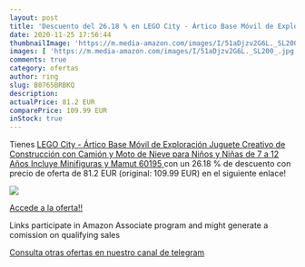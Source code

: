 ```yaml
---
layout: post
title: 'Descuento del 26.18 % en LEGO City - Ártico Base Móvil de Explora'
date: 2020-11-25 17:56:44
thumbnailImage: 'https://m.media-amazon.com/images/I/51aDjzv2G6L._SL200_.jpg'
images: [ 'https://m.media-amazon.com/images/I/51aDjzv2G6L._SL200_.jpg' ]
comments: true
category: ofertas
author: ring
slug: B0765BRBKQ
description:
actualPrice: 81.2 EUR
comparePrice: 109.99 EUR
inStock: true
---
```


Tienes [LEGO City - Ártico Base Móvil de Exploración  Juguete Creativo de Construcción con Camión y Moto de Nieve para Niños y Niñas de 7 a 12 Años  Incluye Minifiguras y Mamut  60195 ](https://www.amazon.es/dp/B0765BRBKQ/?tag=redken-21) con un 26.18 % de descuento con precio de oferta de 81.2 EUR (original: 109.99 EUR) en el siguiente enlace!

[![](https://m.media-amazon.com/images/I/51aDjzv2G6L._SL200_.jpg)](https://www.amazon.es/dp/B0765BRBKQ/?tag=redken-21)

[Accede a la oferta!!](https://www.amazon.es/dp/B0765BRBKQ/?tag=redken-21)

Links participate in Amazon Associate program and might generate a comission on qualifying sales

[Consulta otras ofertas en nuestro canal de telegram](https://t.me/s/ofertas25)

